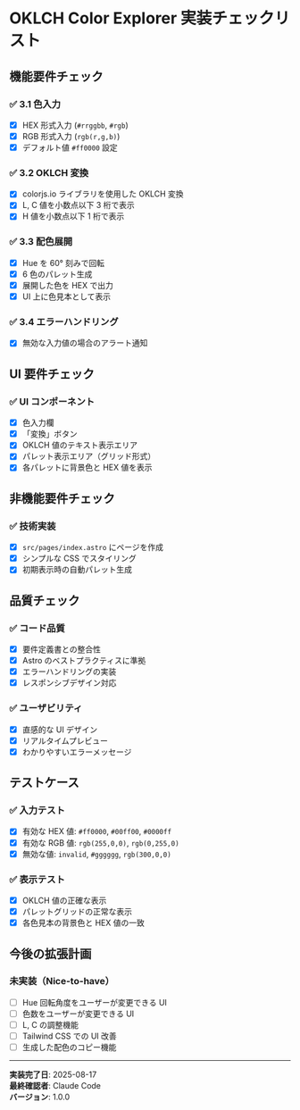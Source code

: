 # OKLCH Color Explorer 実装チェックリスト

## 機能要件チェック

### ✅ 3.1 色入力
- [x] HEX 形式入力 (`#rrggbb`, `#rgb`)
- [x] RGB 形式入力 (`rgb(r,g,b)`)
- [x] デフォルト値 `#ff0000` 設定

### ✅ 3.2 OKLCH 変換
- [x] colorjs.io ライブラリを使用した OKLCH 変換
- [x] L, C 値を小数点以下 3 桁で表示
- [x] H 値を小数点以下 1 桁で表示

### ✅ 3.3 配色展開
- [x] Hue を 60° 刻みで回転
- [x] 6 色のパレット生成
- [x] 展開した色を HEX で出力
- [x] UI 上に色見本として表示

### ✅ 3.4 エラーハンドリング
- [x] 無効な入力値の場合のアラート通知

## UI 要件チェック

### ✅ UI コンポーネント
- [x] 色入力欄
- [x] 「変換」ボタン
- [x] OKLCH 値のテキスト表示エリア
- [x] パレット表示エリア（グリッド形式）
- [x] 各パレットに背景色と HEX 値を表示

## 非機能要件チェック

### ✅ 技術実装
- [x] `src/pages/index.astro` にページを作成
- [x] シンプルな CSS でスタイリング
- [x] 初期表示時の自動パレット生成

## 品質チェック

### ✅ コード品質
- [x] 要件定義書との整合性
- [x] Astro のベストプラクティスに準拠
- [x] エラーハンドリングの実装
- [x] レスポンシブデザイン対応

### ✅ ユーザビリティ
- [x] 直感的な UI デザイン
- [x] リアルタイムプレビュー
- [x] わかりやすいエラーメッセージ

## テストケース

### ✅ 入力テスト
- [x] 有効な HEX 値: `#ff0000`, `#00ff00`, `#0000ff`
- [x] 有効な RGB 値: `rgb(255,0,0)`, `rgb(0,255,0)`
- [x] 無効な値: `invalid`, `#gggggg`, `rgb(300,0,0)`

### ✅ 表示テスト
- [x] OKLCH 値の正確な表示
- [x] パレットグリッドの正常な表示
- [x] 各色見本の背景色と HEX 値の一致

## 今後の拡張計画

### 未実装（Nice-to-have）
- [ ] Hue 回転角度をユーザーが変更できる UI
- [ ] 色数をユーザーが変更できる UI  
- [ ] L, C の調整機能
- [ ] Tailwind CSS での UI 改善
- [ ] 生成した配色のコピー機能

---

**実装完了日**: 2025-08-17  
**最終確認者**: Claude Code  
**バージョン**: 1.0.0